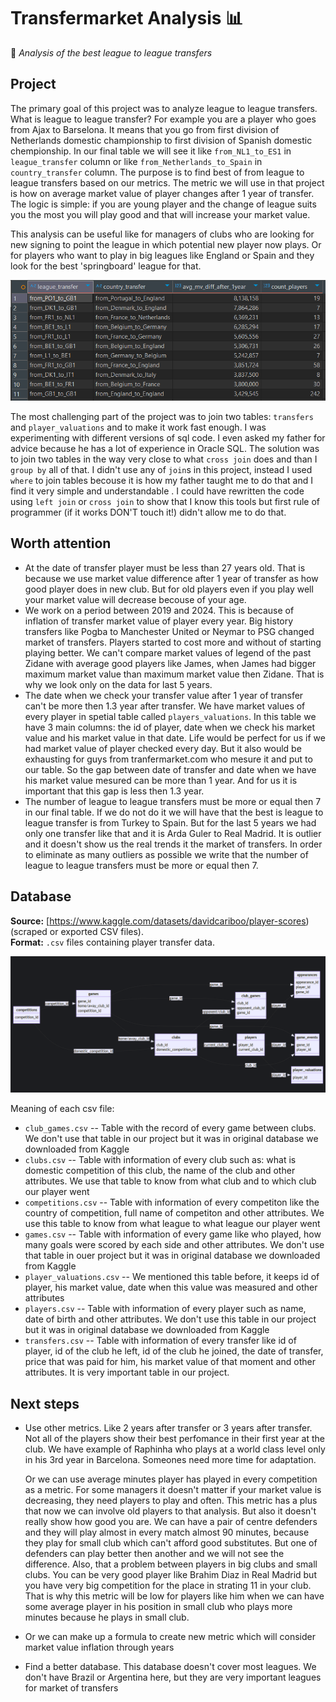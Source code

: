 # Transfermarket Analysis 📊  
🚀 *Analysis of the best league to league transfers*

## Project

The primary goal of this project was to analyze league to league transfers. What is league to league transfer? For example you are a player who goes from Ajax to Barselona. It means that you go from first division of Netherlands domestic championship to first division of Spanish domestic chempionship. In our final table we will see it like `from_NL1_to_ES1` in `league_transfer` column or like `from_Netherlands_to_Spain` in `country_transfer` column. The purpose is to find best of from league to league transfers based on our metrics. The metric we will use in that project is how on average market value of player changes after 1 year of transfer. The logic is simple: if you are young player and the change of league suits you the most you will play good and that will increase your market value.

This analysis can be useful like for managers of clubs who are looking for new signing to point the league in which potential new player now plays. Or for players who want to play in big leagues like England or Spain and they look for the best 'springboard' league for that.

![Image of last table](https://github.com/ZvorskyiB/SQL_pet_project/blob/main/Images/Final_table_first10.png)

The most challenging part of the project was to join two tables: `transfers` and `player_valuations` and to make it work fast enough. I was experimenting with different versions of sql code. I even asked my father for advice because he has a lot of experience in Oracle SQL. The solution was to join two tables in the way very close to what `cross join` does and than I `group by` all of that. I didn't use any of `join`s in this project, instead I used `where` to join tables becouse it is how my father taught me to do that and I find it very simple and understandable . I could have rewritten the code using `left join` or `cross join` to show that I know this tools but first rule of programmer (if it works DON'T touch it!) didn't allow me to do that.


## Worth attention

* At the date of transfer player must be less than 27 years old. That is because we use market value difference after 1 year of transfer as how good player does in new club. But for old players even if you play well your market value will decrease becouse of your age.
* We work on a period between 2019 and 2024. This is because of inflation of transfer market value of player every year. Big history transfers like Pogba to Manchester United or Neymar to PSG changed market of transfers. Players started to cost more and without of starting playing better. We can't compare market values of legend of the past Zidane with average good players like James, when James had bigger maximum market value than maximum market value then Zidane. That is why we look only on the data for last 5 years.  
* The date when we check your transfer value after 1 year of transfer can't be more then 1.3 year after transfer. We have market values of every player in spetial table called `players_valuations`. In this table we have 3 main columns: the id of player, date when we check his market value and his market value in that date. Life would be perfect for us if we had market value of player checked every day. But it also would be exhausting for guys from tranfermarket.com who mesure it and put to our table. So the gap between date of transfer and date when we have his market value mesured can be more than 1 year. And for us it is important that this gap is less then 1.3 year.
* The number of league to league transfers must be more or equal then 7 in our final table. If we do not do it we will have that the best is league to league transfer is from Turkey to Spain. But for the last 5 years we had only one transfer like that and it is Arda Guler to Real Madrid. It is outlier and it doesn't show us the real trends it the market of transfers. In order to eliminate as many outliers as possible we write that the number of league to league transfers must be more or equal then 7.


## Database

**Source:** [https://www.kaggle.com/datasets/davidcariboo/player-scores) (scraped or exported CSV files).  
**Format:** `.csv` files containing player transfer data.  

![Scheme](https://github.com/ZvorskyiB/SQL_pet_project/blob/main/Images/scheme.png)  

Meaning of each csv file:

* `club_games.csv` -- Table with the record of every game between clubs. We don't use that table in our project but it was in original database we downloaded from Kaggle
* `clubs.csv` -- Table with information of every club such as: what is domestic competition of this club, the name of the club and other attributes. We use that table to know from what club and to which club our player went 
* `competitions.csv` -- Table with information of every competiton like the country of competition, full name of competiton and other attributes. We use this table to know from what league to what league our player went
* `games.csv` -- Table with information of every game like who played, how many goals were scored by each side and other attributes. We don't use that table in ouer project but it was in original database we downloaded from Kaggle
* `player_valuations.csv` -- We mentioned this table before, it keeps id of player, his market value, date when this value was measured and other attributes
*  `players.csv` -- Table with information of every player such as name, date of birth and other attributes. We don't use this table in our project but it was in original database we downloaded from Kaggle
*  `transfers.csv` -- Table with information of every transfer like id of player, id of the club he left, id of the club he joined, the date of transfer, price that was paid for him, his market value of that moment and other attributes. It is very important table in our project.


## Next steps
* Use other metrics. Like 2 years after transfer or 3 years after transfer. Not all of the players show their best perfomance in their first year at the club. We have example of Raphinha who plays at a world class level only in his 3rd year in Barcelona. Someones need more time for adaptation.  

  Or we can use average minutes player has played in every competition as a metric. For some managers it doesn't matter if your market value is decreasing, they need players to play and often. This metric has a plus that now we can involve old players to that analysis. But also it doesn't really show how good you are. We can have a pair of centre defenders and they will play almost in every match almost 90 minutes, because they play for small club which can't afford good substitutes. But one of defenders can play better then another and we will not see the difference. Also, that a problem between players in big clubs and small clubs. You can be very good player like Brahim Diaz in Real Madrid but you have very big competition for the place in strating 11 in your club. That is why this metric will be low for players like him when we can have some average player in his position in small club who plays more minutes because he plays in small club.  

* Or we can make up a formula to create new metric which will consider market value inflation through years 
* Find a better database. This database doesn't cover most leagues. We don't have Brazil or Argentina here, but they are very important leagues for market of transfers 







